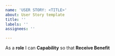 ```yaml
---
name: 'USER STORY: <TITLE>'
about: User Story template
title: ''
labels: ''
assignees: ''

---
```


As a **role** I can **Capability** so that **Receive Benefit**
